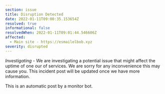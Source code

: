 ```yaml
---
section: issue
title: Disruption Detected
date: 2022-01-11T09:00:35.153654Z
resolved: true
informational: false
resolvedWhen: 2022-01-11T09:01:44.546606Z
affected:
  - Main site - https://esmailelbob.xyz
severity: disrupted
---
```

*Investigating* - We are investigating a potential issue that might affect the uptime of one our of services. We are sorry for any inconvenience this may cause you. This incident post will be updated once we have more information.

This is an automatic post by a monitor bot.
        